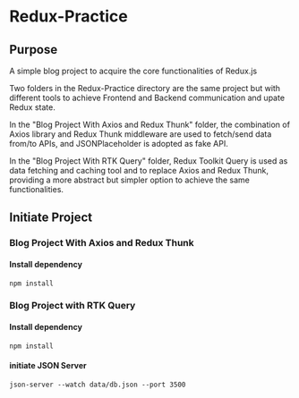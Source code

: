# Redux-Practice
## Purpose
A simple blog project to acquire the core functionalities of Redux.js  

Two folders in the Redux-Practice directory are the same project but with different tools to achieve Frontend and Backend communication and upate Redux state.  

In the "Blog Project With Axios and Redux Thunk" folder, the combination of Axios library and Redux Thunk middleware are used to fetch/send data from/to APIs, and JSONPlaceholder is adopted as fake API.  
  
In the "Blog Project With RTK Query" folder, Redux Toolkit Query is used as data fetching and caching tool and to replace Axios and Redux Thunk, providing a more abstract but simpler option to achieve the same functionalities.

## Initiate Project  
### Blog Project With Axios and Redux Thunk
#### Install dependency
```
npm install
```
### Blog Project with RTK Query
#### Install dependency
```
npm install
```
#### initiate JSON Server
```
json-server --watch data/db.json --port 3500
```